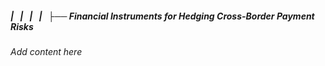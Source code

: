 ##### |   |   |   |   ├── Financial Instruments for Hedging Cross-Border Payment Risks

*Add content here*